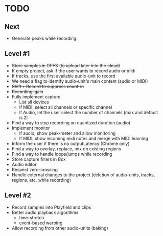 # TODO

## Next

* Generate peaks while recording

## Level #1

* ~~Store samples in OPFS (to upload later into the cloud)~~
* If empty project, ask if the user wants to record audio or midi
* If tracks, use the first available audio-unit to record
* We need a flag to identify audio-unit's main content (audio or MIDI)
* ~~Shift + Record to suppress count-in~~
* ~~Recording-gain~~
* Fully implement capture
    * List all devices
    * If MIDI, select all channels or specific channel
    * If Audio, let the user select the number of channels (max and default is 2)
* Find a way to stop recording on quantized duration (audio)
* Implement monitor
    * If audio, show peak-meter and allow monitoring
    * If MIDI, show incoming midi notes and merge with MIDI learning
* Inform the user if there is no outputLatency (Chrome only)
* Find a way to overlay, replace, mix on existing regions
* Find a way to handle loops/jumps while recording
* Store capture filters in Box
* Audio editor
* Respect zero-crossing
* Handle external changes to the project (deletion of audio-units, tracks, regions, etc. while recording)

## Level #2

* Record samples into Playfield and clips
* Better audio playback algorithms
    * time-stretch
    * event-based warping
* Allow recording from other audio-units (baking)